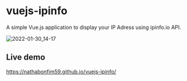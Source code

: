 # vuejs-ipinfo
A simple Vue.js application to display your IP Adress using ipinfo.io API.

![2022-01-30_14-17](https://user-images.githubusercontent.com/21281852/151709944-da85b681-9b54-4dd6-9d30-a2da460b4487.png)

## Live demo
https://nathabonfim59.github.io/vuejs-ipinfo/
